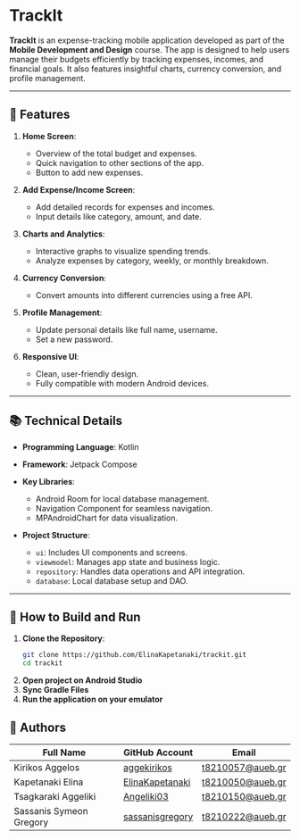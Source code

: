 # TrackIt

**TrackIt** is an expense-tracking mobile application developed as part of the **Mobile Development and Design** course. The app is designed to help users manage their budgets efficiently by tracking expenses, incomes, and financial goals. It also features insightful charts, currency conversion, and profile management.

---

## 📱 Features

1. **Home Screen**:
   - Overview of the total budget and expenses.
   - Quick navigation to other sections of the app.
   - Button to add new expenses.

2. **Add Expense/Income Screen**:
   - Add detailed records for expenses and incomes.
   - Input details like category, amount, and date.

3. **Charts and Analytics**:
   - Interactive graphs to visualize spending trends.
   - Analyze expenses by category, weekly, or monthly breakdown.

4. **Currency Conversion**:
   - Convert amounts into different currencies using a free API.

5. **Profile Management**:
   - Update personal details like full name, username.
   - Set a new password.

6. **Responsive UI**:
   - Clean, user-friendly design.
   - Fully compatible with modern Android devices.

---

## 📚 Technical Details

- **Programming Language**: Kotlin
- **Framework**: Jetpack Compose
- **Key Libraries**:
  - Android Room for local database management.
  - Navigation Component for seamless navigation.
  - MPAndroidChart for data visualization.
  
- **Project Structure**:
  - `ui`: Includes UI components and screens.
  - `viewmodel`: Manages app state and business logic.
  - `repository`: Handles data operations and API integration.
  - `database`: Local database setup and DAO.

---

## 💾 How to Build and Run

1. **Clone the Repository**:
   ```bash
   git clone https://github.com/ElinaKapetanaki/trackit.git
   cd trackit
2. **Open project on Android Studio**
3. **Sync Gradle Files**
4. **Run the application on your emulator**

## 👥 Authors

| **Full Name**            | **GitHub Account**    | **Email**                  |
|---------------------------|-----------------------|----------------------------|
| Kirikos Aggelos           | [aggekirikos](https://github.com/aggekirikos) | t8210057@aueb.gr           |
| Kapetanaki Elina          | [ElinaKapetanaki](https://github.com/ElinaKapetanaki) | t8210050@aueb.gr           |
| Tsagkaraki Aggeliki       | [Angeliki03](https://github.com/Angeliki03) | t8210150@aueb.gr           |
| Sassanis Symeon Gregory | [sassanisgregory](https://github.com/sassanisgregory)    | t8210222@aueb.gr           |
